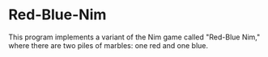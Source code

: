 # Red-Blue-Nim
This program implements a variant of the Nim game called "Red-Blue Nim," where there are two piles of marbles: one red and one blue.
